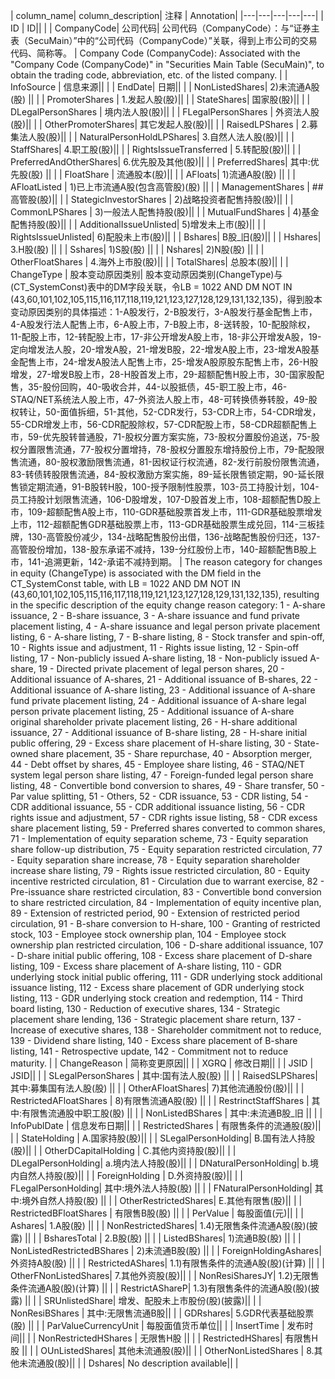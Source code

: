 | column_name| column_description| 注释 | Annotation|
|---|---|---|---|---|
| ID | ID|| |
| CompanyCode| 公司代码| 公司代码（CompanyCode）：与“证券主表（SecuMain）”中的“公司代码（CompanyCode）”关联，得到上市公司的交易代码、简称等。 | Company Code (CompanyCode): Associated with the "Company Code (CompanyCode)" in "Securities Main Table (SecuMain)", to obtain the trading code, abbreviation, etc. of the listed company. |
| InfoSource | 信息来源|| |
| EndDate| 日期|| |
| NonListedShares| 2)未流通A股(股) || |
| PromoterShares | 1.发起人股(股)|| |
| StateShares| 国家股(股)|| |
| DLegalPersonShares | 境内法人股(股)|| |
| FLegalPersonShares | 外资法人股(股)|| |
| OtherPromoterShares| 其它发起人股(股)|| |
| RaisedLPShares | 2.募集法人股(股)|| |
| NaturalPersonHoldLPShares| 3.自然人法人股(股)|| |
| StaffShares| 4.职工股(股)|| |
| RightsIssueTransferred | 5.转配股(股)|| |
| PreferredAndOtherShares| 6.优先股及其他(股)|| |
| PreferredShares| 其中:优先股(股) || |
| FloatShare | 流通股本(股)|| |
| AFloats| 1)流通A股(股) || |
| AFloatListed | 1)已上市流通A股(包含高管股)(股) || |
| ManagementShares | ##高管股(股)|| |
| StategicInvestorShares | 2)战略投资者配售持股(股)|| |
| CommonLPShares | 3)一般法人配售持股(股)|| |
| MutualFundShares | 4)基金配售持股(股)|| |
| AdditionalIssueUnlisted| 5)增发未上市(股)|| |
| RightsIssueUnlisted| 6)配股未上市(股)|| |
| Bshares| B股_旧(股)|| |
| Hshares| 3.H股(股) || |
| Sshares| 1)S股(股) || |
| Nshares| 2)N股(股) || |
| OtherFloatShares | 4.海外上市股(股)|| |
| TotalShares| 总股本(股)|| |
| ChangeType | 股本变动原因类别| 股本变动原因类别(ChangeType)与(CT_SystemConst)表中的DM字段关联，令LB = 1022 AND DM NOT IN (43,60,101,102,105,115,116,117,118,119,121,123,127,128,129,131,132,135)，得到股本变动原因类别的具体描述：1-A股发行，2-B股发行，3-A股发行基金配售上市，4-A股发行法人配售上市，6-A股上市，7-B股上市，8-送转股，10-配股除权，11-配股上市，12-转配股上市，17-非公开增发A股上市，18-非公开增发A股，19-定向增发法人股，20-增发A股，21-增发B股，22-增发A股上市，23-增发A股基金配售上市，24-增发A股法人配售上市，25-增发A股原股东配售上市，26-H股增发，27-增发B股上市，28-H股首发上市，29-超额配售H股上市，30-国家股配售，35-股份回购，40-吸收合并，44-以股抵债，45-职工股上市，46-STAQ/NET系统法人股上市，47-外资法人股上市，48-可转换债券转股，49-股权转让，50-面值拆细，51-其他，52-CDR发行，53-CDR上市，54-CDR增发，55-CDR增发上市，56-CDR配股除权，57-CDR配股上市，58-CDR超额配售上市，59-优先股转普通股，71-股权分置方案实施，73-股权分置股份追送，75-股权分置限售流通，77-股权分置增持，78-股权分置股东增持股份上市，79-配股限售流通，80-股权激励限售流通，81-因权证行权流通，82-发行前股份限售流通，83-转债转股限售流通，84-股权激励方案实施，89-延长限售锁定期，90-延长限售锁定期流通，91-B股转H股，100-授予限制性股票，103-员工持股计划，104-员工持股计划限售流通，106-D股增发，107-D股首发上市，108-超额配售D股上市，109-超额配售A股上市，110-GDR基础股票首发上市，111-GDR基础股票增发上市，112-超额配售GDR基础股票上市，113-GDR基础股票生成兑回，114-三板挂牌，130-高管股份减少，134-战略配售股份出借，136-战略配售股份归还，137-高管股份增加，138-股东承诺不减持，139-分红股份上市，140-超额配售B股上市，141-追溯更新，142-承诺不减持到期。 | The reason category for changes in equity (ChangeType) is associated with the DM field in the CT_SystemConst table, with LB = 1022 AND DM NOT IN (43,60,101,102,105,115,116,117,118,119,121,123,127,128,129,131,132,135), resulting in the specific description of the equity change reason category: 1 - A-share issuance, 2 - B-share issuance, 3 - A-share issuance and fund private placement listing, 4 - A-share issuance and legal person private placement listing, 6 - A-share listing, 7 - B-share listing, 8 - Stock transfer and spin-off, 10 - Rights issue and adjustment, 11 - Rights issue listing, 12 - Spin-off listing, 17 - Non-publicly issued A-share listing, 18 - Non-publicly issued A-share, 19 - Directed private placement of legal person shares, 20 - Additional issuance of A-shares, 21 - Additional issuance of B-shares, 22 - Additional issuance of A-share listing, 23 - Additional issuance of A-share fund private placement listing, 24 - Additional issuance of A-share legal person private placement listing, 25 - Additional issuance of A-share original shareholder private placement listing, 26 - H-share additional issuance, 27 - Additional issuance of B-share listing, 28 - H-share initial public offering, 29 - Excess share placement of H-share listing, 30 - State-owned share placement, 35 - Share repurchase, 40 - Absorption merger, 44 - Debt offset by shares, 45 - Employee share listing, 46 - STAQ/NET system legal person share listing, 47 - Foreign-funded legal person share listing, 48 - Convertible bond conversion to shares, 49 - Share transfer, 50 - Par value splitting, 51 - Others, 52 - CDR issuance, 53 - CDR listing, 54 - CDR additional issuance, 55 - CDR additional issuance listing, 56 - CDR rights issue and adjustment, 57 - CDR rights issue listing, 58 - CDR excess share placement listing, 59 - Preferred shares converted to common shares, 71 - Implementation of equity separation scheme, 73 - Equity separation share follow-up distribution, 75 - Equity separation restricted circulation, 77 - Equity separation share increase, 78 - Equity separation shareholder increase share listing, 79 - Rights issue restricted circulation, 80 - Equity incentive restricted circulation, 81 - Circulation due to warrant exercise, 82 - Pre-issuance share restricted circulation, 83 - Convertible bond conversion to share restricted circulation, 84 - Implementation of equity incentive plan, 89 - Extension of restricted period, 90 - Extension of restricted period circulation, 91 - B-share conversion to H-share, 100 - Granting of restricted stock, 103 - Employee stock ownership plan, 104 - Employee stock ownership plan restricted circulation, 106 - D-share additional issuance, 107 - D-share initial public offering, 108 - Excess share placement of D-share listing, 109 - Excess share placement of A-share listing, 110 - GDR underlying stock initial public offering, 111 - GDR underlying stock additional issuance listing, 112 - Excess share placement of GDR underlying stock listing, 113 - GDR underlying stock creation and redemption, 114 - Third board listing, 130 - Reduction of executive shares, 134 - Strategic placement share lending, 136 - Strategic placement share return, 137 - Increase of executive shares, 138 - Shareholder commitment not to reduce, 139 - Dividend share listing, 140 - Excess share placement of B-share listing, 141 - Retrospective update, 142 - Commitment not to reduce maturity. |
| ChangeReason | 简称变更原因|| |
| XGRQ | 修改日期|| |
| JSID | JSID|| |
| SLegalPersonShares | 其中:国有法人股(股) || |
| RaisedSLPShares| 其中:募集国有法人股(股) || |
| OtherAFloatShares| 7)其他流通股份(股)|| |
| RestrictedAFloatShares | 8)有限售流通A股(股) || |
| RestrinctStaffShares | 其中:有限售流通股中职工股(股) || |
| NonListedBShares | 其中:未流通B股_旧 || |
| InfoPublDate | 信息发布日期|| |
| RestrictedShares | 有限售条件的流通股(股)|| |
| StateHolding | A.国家持股(股)|| |
| SLegalPersonHolding| B.国有法人持股(股)|| |
| OtherDCapitalHolding | C.其他内资持股(股)|| |
| DLegalPersonHolding| a.境内法人持股(股)|| |
| DNaturalPersonHolding| b.境内自然人持股(股)|| |
| ForeignHolding | D.外资持股(股)|| |
| FLegalPersonHolding| 其中:境外法人持股(股) || |
| FNaturalPersonHolding| 其中:境外自然人持股(股) || |
| OtherRestrictedShares| E.其他有限售(股)|| |
| RestrictedBFloatShares | 有限售B股(股) || |
| PerValue | 每股面值(元)|| |
| Ashares| 1.A股(股) || |
| NonRestrictedShares| 1.4)无限售条件流通A股(股)(披露) || |
| BsharesTotal | 2.B股(股) || |
| ListedBShares| 1)流通B股(股) || |
| NonListedRestrictedBShares | 2)未流通B股(股) || |
| ForeignHoldingAshares| 外资持A股(股) || |
| RestrictedAShares| 1.1)有限售条件的流通A股(股)(计算) || |
| OtherFNonListedShares| 7.其他外资股(股)|| |
| NonResiSharesJY| 1.2)无限售条件流通A股(股)(计算) || |
| RestrictAShareP| 1.3)有限售条件的流通A股(股)(披露) || |
| SRUnlistedShare| 增发、配股未上市股份(股)(披露)|| |
| NonResiBShares | 其中:无限售流通B股|| |
| GDRshares| 5.GDR代表基础股票(股) || |
| ParValueCurrencyUnit | 每股面值货币单位|| |
| InsertTime | 发布时间|| |
| NonRestrictedHShares | 无限售H股 || |
| RestrictedHShares| 有限售H股 || |
| OUnListedShares| 其他未流通股(股)|| |
| OtherNonListedShares | 8.其他未流通股(股)|| |
| Dshares| No description available|| |